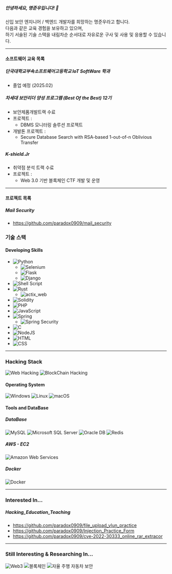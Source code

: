 ##### 안녕하세요, 명준우입니다! 👋
신입 보안 엔지니어 / 백엔드 개발자를 희망하는 명준우라고 합니다.  
다음과 같은 교육 경험을 보유하고 있으며,  
하기 서술된 기술 스택을 내림차순 순서대로 자유로운 구사 및 사용 및 응용할 수 있습니다.

---

#### 소프트웨어 교육 목록

##### 단국대학교부속소프트웨어고등학교 IoT SoftWare 학과
- 졸업 예정 (2025.02)

##### 차세대 보안리더 양성 프로그램 (Best Of the Best) 12기
- 보안제품개발트랙 수료
- 프로젝트 : 
  - DBMS 모니터링 솔루션 프로젝트
- 개발톤 프로젝트 :
  - Secure Database Search with RSA-based 1-out-of-n Oblivious Transfer 

##### K-shield.Jr
- 취약점 분석 트랙 수료
- 프로젝트 :
  - Web 3.0 기반 블록체인 CTF 개발 및 운영

--- 
#### 프로젝트 목록
##### Mail Security
- https://github.com/paradox0909/mail_security

#####
<!--
**paradox0909/paradox0909** is a ✨ _special_ ✨ repository because its `README.md` (this file) appears on your GitHub profile.

Here are some ideas to get you started:

- 🔭 I’m currently working on ...
- 🌱 I’m currently learning ...
- 👯 I’m looking to collaborate on ...
- 🤔 I’m looking for help with ...
- 💬 Ask me about ...
- 📫 How to reach me: ...
- 😄 Pronouns: ...
- ⚡ Fun fact: ...
-->
### 기술 스택

#### Developing Skills
- ![Python](https://img.shields.io/badge/python-3776AB.svg?style=for-the-badge&logo=python&logoColor=white)
  - ![Selenium](https://img.shields.io/badge/selenium-43B02A.svg?style=for-the-badge&logo=selenium&logoColor=white)
  - ![Flask](https://img.shields.io/badge/flask-000000.svg?style=for-the-badge&logo=flask&logoColor=white)
  - ![Django](https://img.shields.io/badge/django-092E20.svg?style=for-the-badge&logo=django&logoColor=white)
- ![Shell Script](https://img.shields.io/badge/shell_script-5391FE.svg?style=for-the-badge&logo=gnu-bash&logoColor=white)
- ![Rust](https://img.shields.io/badge/rust-orange.svg?style=for-the-badge&logo=rust&logoColor=white)
  - ![actix_web](https://img.shields.io/badge/actix_web-5176b6.svg?style=for-the-badge&logo=rust&logoColor=white)
- ![Solidity](https://img.shields.io/badge/Solidity-3C3C3D?style=for-the-badge&logo=Solidity&logoColor=white)
- ![PHP](https://img.shields.io/badge/php-777BB4.svg?style=for-the-badge&logo=php&logoColor=white)
- ![JavaScript](https://img.shields.io/badge/javascript-F7DF1E.svg?style=for-the-badge&logo=javascript&logoColor=white)
- ![Spring](https://img.shields.io/badge/spring-6DB33F.svg?style=for-the-badge&logo=spring&logoColor=white)
  - ![Spring Security](https://img.shields.io/badge/spring_security-6DB33F.svg?style=for-the-badge&logo=spring&logoColor=white)
- ![C](https://img.shields.io/badge/C-3776AB.svg?style=for-the-badge&logo=C&logoColor=white)
- ![NodeJS](https://img.shields.io/badge/node.js-6DA55F?style=for-the-badge&logo=node.js&logoColor=white)
- ![HTML](https://img.shields.io/badge/html-E34F26.svg?style=for-the-badge&logo=html5&logoColor=white)
- ![CSS](https://img.shields.io/badge/css-1572B6.svg?style=for-the-badge&logo=css3&logoColor=white)
---

### Hacking Stack
![Web Hacking](https://img.shields.io/badge/Web_hacking-000000a.svg?style=for-the-badge&logo=Terminal&logoColor=black)
![BlockChain Hacking](https://img.shields.io/badge/BlockChain_hacking-000000a.svg?style=for-the-badge&logo=Ethereum&logoColor=black)

#### Operating System
![Windows](https://img.shields.io/badge/Windows-0078D6.svg?style=for-the-badge&logo=windows&logoColor=white)
![Linux](https://img.shields.io/badge/Linux-FCC624.svg?style=for-the-badge&logo=linux&logoColor=black)
![macOS](https://img.shields.io/badge/macOS-000000.svg?style=for-the-badge&logo=apple&logoColor=white)

#### Tools and DataBase
##### DataBase
![MySQL](https://img.shields.io/badge/mysql-4479A1.svg?style=for-the-badge&logo=mysql&logoColor=white)
![Microsoft SQL Server](https://img.shields.io/badge/mssql-CC2927.svg?style=for-the-badge&logo=microsoftsqlserver&logoColor=white)
![Oracle DB](https://img.shields.io/badge/oracle_db-F80000.svg?style=for-the-badge&logo=oracle&logoColor=white)
![Redis](https://img.shields.io/badge/redis-DC382D.svg?style=for-the-badge&logo=redis&logoColor=white)

##### AWS - EC2
![Amazon Web Services](https://img.shields.io/badge/AWS-232F3E.svg?style=for-the-badge&logo=amazonaws&logoColor=white)

##### Docker
![Docker](https://img.shields.io/badge/docker-2496ED.svg?style=for-the-badge&logo=docker&logoColor=white)

---

### Interested In...

####
##### Hacking_Education_Teaching
  - https://github.com/paradox0909/file_upload_vlun_practice
  - https://github.com/paradox0909/Injection_Practice_Form
  - https://github.com/paradox0909/cve-2022-30333_online_rar_extracor
---
### Still Interesting & Researching In...
![Web3](https://img.shields.io/badge/web3-20232a.svg?style=for-the-badge&logo=web3&logoColor=61DAFB)
![블록체인](https://img.shields.io/badge/blockchain-20232a.svg?style=for-the-badge&logo=blockchain&logoColor=61DAFB)
![자율 주행 자동차 보안](https://img.shields.io/badge/autonomous_car_security-20232a.svg?style=for-the-badge&logo=car&logoColor=61DAFB)
